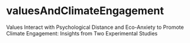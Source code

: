 # valuesAndClimateEngagement
Values Interact with Psychological Distance and Eco-Anxiety to Promote Climate Engagement: Insights from Two Experimental Studies
